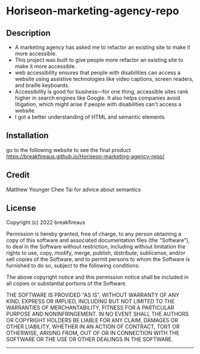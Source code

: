 # Horiseon-marketing-agency-repo

## Description


- A marketing agency has asked me to refactor an existing site to make it more accessible.
- This project was built to give people more refactor an existing site to make it more accessible.
- web accessibility ensures that people with disabilities can access a website using assistive technologies like video captions, 
screen readers, and braille keyboards. 
- Accessibility is good for business—for one thing, accessible sites rank higher in search engines like Google. It also helps companies avoid litigation, which might arise if people with disabilities can't access a website.
- I got a better understanding of HTML and semantic elements


## Installation

go to the following website to see the final product https://breakfireaus.github.io/Horiseon-marketing-agency-repo/

## Credit

Matthew Younger
Chee Tai for advice about semantics

## License

Copyright (c) 2022 breakfireaus

Permission is hereby granted, free of charge, to any person obtaining a copy
of this software and associated documentation files (the "Software"), to deal
in the Software without restriction, including without limitation the rights
to use, copy, modify, merge, publish, distribute, sublicense, and/or sell
copies of the Software, and to permit persons to whom the Software is
furnished to do so, subject to the following conditions:

The above copyright notice and this permission notice shall be included in all
copies or substantial portions of the Software.

THE SOFTWARE IS PROVIDED "AS IS", WITHOUT WARRANTY OF ANY KIND, EXPRESS OR
IMPLIED, INCLUDING BUT NOT LIMITED TO THE WARRANTIES OF MERCHANTABILITY,
FITNESS FOR A PARTICULAR PURPOSE AND NONINFRINGEMENT. IN NO EVENT SHALL THE
AUTHORS OR COPYRIGHT HOLDERS BE LIABLE FOR ANY CLAIM, DAMAGES OR OTHER
LIABILITY, WHETHER IN AN ACTION OF CONTRACT, TORT OR OTHERWISE, ARISING FROM,
OUT OF OR IN CONNECTION WITH THE SOFTWARE OR THE USE OR OTHER DEALINGS IN THE
SOFTWARE.


---